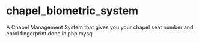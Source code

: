 # chapel_biometric_system
A Chapel Management System that gives you your chapel seat number and enrol fingerprint done in php mysql
